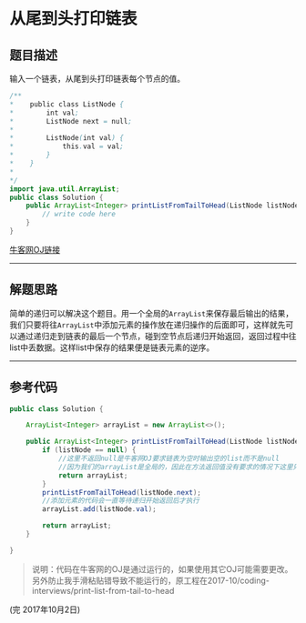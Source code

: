 # 从尾到头打印链表
## 题目描述
输入一个链表，从尾到头打印链表每个节点的值。

```java
/**
*    public class ListNode {
*        int val;
*        ListNode next = null;
*
*        ListNode(int val) {
*            this.val = val;
*        }
*    }
*
*/
import java.util.ArrayList;
public class Solution {
    public ArrayList<Integer> printListFromTailToHead(ListNode listNode) {
        // write code here
    }
}
```
[牛客网OJ链接](https://www.nowcoder.com/practice/d0267f7f55b3412ba93bd35cfa8e8035?tpId=13&tqId=11156&tPage=1&rp=1&ru=/ta/coding-interviews&qru=/ta/coding-interviews/question-ranking)

---
## 解题思路
简单的递归可以解决这个题目。用一个全局的```ArrayList```来保存最后输出的结果，我们只要将往```ArrayList```中添加元素的操作放在递归操作的后面即可，这样就先可以通过递归走到链表的最后一个节点，碰到空节点后递归开始返回，返回过程中往list中丢数据。这样list中保存的结果便是链表元素的逆序。

---
## 参考代码
```java
public class Solution {

    ArrayList<Integer> arrayList = new ArrayList<>();

    public ArrayList<Integer> printListFromTailToHead(ListNode listNode) {
        if (listNode == null) {
            //这里不返回null是牛客网OJ要求链表为空时输出空的list而不是null
            //因为我们的arrayList是全局的，因此在方法返回值没有要求的情况下这里只要能告诉递归可以开始返回就行。
            return arrayList;
        }
        printListFromTailToHead(listNode.next);
        //添加元素的代码会一直等待递归开始返回后才执行
        arrayList.add(listNode.val);

        return arrayList;
    }

}
```
>说明：代码在牛客网的OJ是通过运行的，如果使用其它OJ可能需要更改。另外防止我手滑粘贴错导致不能运行的，原工程在2017-10/coding-interviews/print-list-from-tail-to-head


(完 2017年10月2日)